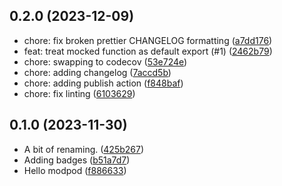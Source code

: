 ## 0.2.0 (2023-12-09)

- chore: fix broken prettier CHANGELOG formatting ([a7dd176](https://github.com/digitalBush/modpod/commit/a7dd176896ada38e42374c82e58283dbc2fbc205))
- feat: treat mocked function as default export (#1) ([2462b79](https://github.com/digitalBush/modpod/commit/2462b79a68d672897c1aadabebf8f2cc4a9db1cf))
- chore: swapping to codecov ([53e724e](https://github.com/digitalBush/modpod/commit/53e724e7496c01965a16d57328e7fb318273915f))
- chore: adding changelog ([7accd5b](https://github.com/digitalBush/modpod/commit/7accd5bd43a61bdc59a7028ee8a875a909418745))
- chore: adding publish action ([f848baf](https://github.com/digitalBush/modpod/commit/f848bafd7c2052ea963da495cb21be00246a0776))
- chore: fix linting ([6103629](https://github.com/digitalBush/modpod/commit/6103629afbcc8ee5289b162264e4965a9d04b6ad))

## 0.1.0 (2023-11-30)

- A bit of renaming. ([425b267](https://github.com/digitalBush/modpod/commit/425b267))
- Adding badges ([b51a7d7](https://github.com/digitalBush/modpod/commit/b51a7d7))
- Hello modpod ([f886633](https://github.com/digitalBush/modpod/commit/f886633))
